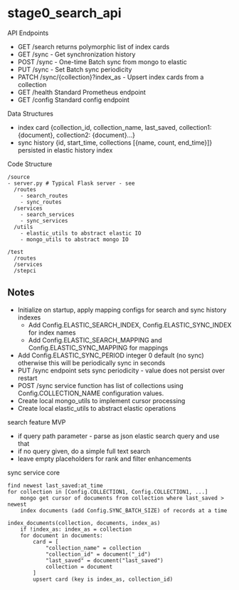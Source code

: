 # stage0_search_api

API Endpoints
- GET /search returns polymorphic list of index cards
- GET /sync - Get synchronization history
- POST /sync - One-time Batch sync from mongo to elastic
- PUT /sync - Set Batch sync periodicity 
- PATCH /sync/{collection}?index_as - Upsert index cards from a collection
- GET /health Standard Prometheus endpoint
- GET /config Standard config endpoint

Data Structures
- index card {collection_id, collection_name, last_saved, collection1: {document}, collection2: {document}...}
- sync history {id, start_time, collections [{name, count, end_time}]} persisted in elastic history index

Code Structure
```
/source
- server.py # Typical Flask server - see 
  /routes
    - search_routes
    - sync_routes
  /services
    - search_services
    - sync_services
  /utils
    - elastic_utils to abstract elastic IO
    - mongo_utils to abstract mongo IO

/test
  /routes
  /services
  /stepci
```

## Notes
- Initialize on startup, apply mapping configs for search and sync history indexes
  - Add Config.ELASTIC_SEARCH_INDEX, Config.ELASTIC_SYNC_INDEX for index names
  - Add Config.ELASTIC_SEARCH_MAPPING and Config.ELASTIC_SYNC_MAPPING for mappings
- Add Config.ELASTIC_SYNC_PERIOD integer 0 default (no sync) otherwise this will be periodically sync in seconds
- PUT /sync endpoint sets sync periodicity - value does not persist over restart
- POST /sync service function has list of collections using Config.COLLECTION_NAME configuration values.
- Create local mongo_utils to implement cursor processing
- Create local elastic_utils to abstract elastic operations

search feature MVP
- if query path parameter - parse as json elastic search query and use that
- if no query given, do a simple full text search
- leave empty placeholders for rank and filter enhancements

sync service core
```
find newest last_saved:at_time 
for collection in [Config.COLLECTION1, Config.COLLECTION1, ...]
    mongo get cursor of documents from collection where last_saved > newest
    index documents (add Config.SYNC_BATCH_SIZE) of records at a time

index_documents(collection, documents, index_as)
    if !index_as: index_as = collection
    for document in documents:
        card = [
            "collection_name" = collection
            "collection_id" = document("_id")
            "last_saved" = document("last_saved")
            collection = document
        ]
        upsert card (key is index_as, collection_id)
```

